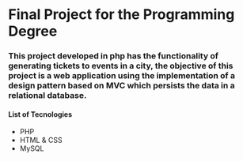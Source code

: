 # Final Project for the Programming Degree  

### This project developed in php has the functionality of generating tickets to events in a city, the objective of this project is a web application using the implementation of a design pattern based on MVC which persists the data in a relational database. 

#### List of Tecnologies
- PHP
- HTML & CSS 
- MySQL 